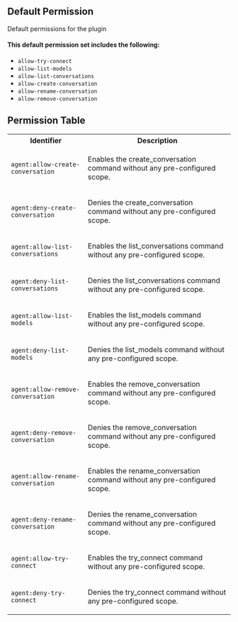 ## Default Permission

Default permissions for the plugin

#### This default permission set includes the following:

- `allow-try-connect`
- `allow-list-models`
- `allow-list-conversations`
- `allow-create-conversation`
- `allow-rename-conversation`
- `allow-remove-conversation`

## Permission Table

<table>
<tr>
<th>Identifier</th>
<th>Description</th>
</tr>


<tr>
<td>

`agent:allow-create-conversation`

</td>
<td>

Enables the create_conversation command without any pre-configured scope.

</td>
</tr>

<tr>
<td>

`agent:deny-create-conversation`

</td>
<td>

Denies the create_conversation command without any pre-configured scope.

</td>
</tr>

<tr>
<td>

`agent:allow-list-conversations`

</td>
<td>

Enables the list_conversations command without any pre-configured scope.

</td>
</tr>

<tr>
<td>

`agent:deny-list-conversations`

</td>
<td>

Denies the list_conversations command without any pre-configured scope.

</td>
</tr>

<tr>
<td>

`agent:allow-list-models`

</td>
<td>

Enables the list_models command without any pre-configured scope.

</td>
</tr>

<tr>
<td>

`agent:deny-list-models`

</td>
<td>

Denies the list_models command without any pre-configured scope.

</td>
</tr>

<tr>
<td>

`agent:allow-remove-conversation`

</td>
<td>

Enables the remove_conversation command without any pre-configured scope.

</td>
</tr>

<tr>
<td>

`agent:deny-remove-conversation`

</td>
<td>

Denies the remove_conversation command without any pre-configured scope.

</td>
</tr>

<tr>
<td>

`agent:allow-rename-conversation`

</td>
<td>

Enables the rename_conversation command without any pre-configured scope.

</td>
</tr>

<tr>
<td>

`agent:deny-rename-conversation`

</td>
<td>

Denies the rename_conversation command without any pre-configured scope.

</td>
</tr>

<tr>
<td>

`agent:allow-try-connect`

</td>
<td>

Enables the try_connect command without any pre-configured scope.

</td>
</tr>

<tr>
<td>

`agent:deny-try-connect`

</td>
<td>

Denies the try_connect command without any pre-configured scope.

</td>
</tr>
</table>
